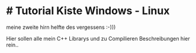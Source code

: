 <h1># Tutorial Kiste Windows  - Linux</h1>


meine zweite hirn helfte des vergessens :-)))

Hier sollen alle mein C++ Librarys und zu Compilieren Beschreibungen hier rein..
